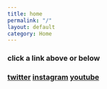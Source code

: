 ```yaml
---
title: home
permalink: "/"
layout: default
category: Home
---
```


### click a **link** above or below

### [twitter](https://twitter.com/erikonijn/) [instagram](https://instagram.com/erikonijn/) [youtube](https://www.youtube.com/channel/UC6NGVtDYPDnPO3sxpAfRhBw/)
